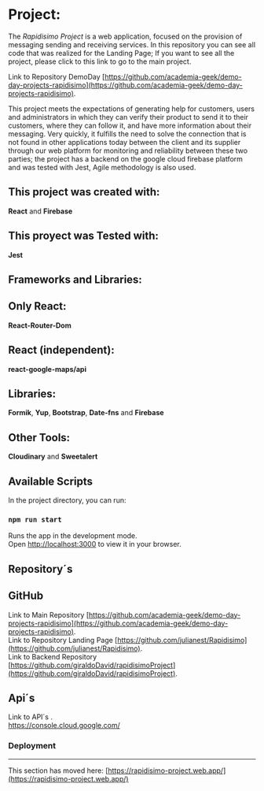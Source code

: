 # Project:

The *Rapidisimo Project* is a web application, focused on the provision of messaging sending and receiving services.
In this repository you can see all code that was realized for the Landing Page; If you want to see all the project, please click to this link to go to the main project.


Link to Repository DemoDay [https://github.com/academia-geek/demo-day-projects-rapidisimo](https://github.com/academia-geek/demo-day-projects-rapidisimo). 

This project meets the expectations of generating help for customers, users and administrators in which they can verify their product to send it to their customers, where they can follow it, and have more information about their messaging.
Very quickly, it fulfills the need to solve the connection that is not found in other applications today between the client and its supplier through our web platform for monitoring and reliability between these two parties; the project has a backend on the google cloud firebase platform and was tested with Jest, Agile methodology is also used.


## This project was created with:

**React** and **Firebase**

## This proyect was Tested with:

**Jest**

## Frameworks and Libraries:


Only React:
---
**React-Router-Dom** 

React (independent):
---
**react-google-maps/api**

Libraries:
---
**Formik**, **Yup**, **Bootstrap**, **Date-fns** and **Firebase**

Other Tools:
---
**Cloudinary** and **Sweetalert**

## Available Scripts

In the project directory, you can run:

### `npm run start`

Runs the app in the development mode.\
Open [http://localhost:3000](http://localhost:3000) to view it in your browser.

## Repository´s
**GitHub**  
---

Link to Main Repository [https://github.com/academia-geek/demo-day-projects-rapidisimo](https://github.com/academia-geek/demo-day-projects-rapidisimo).  
Link to Repository Landing Page [https://github.com/julianest/Rapidisimo](https://github.com/julianest/Rapidisimo).  
Link to Backend Repository [https://github.com/giraldoDavid/rapidisimoProject](https://github.com/giraldoDavid/rapidisimoProject).


## Api´s

Link to API´s .\
https://console.cloud.google.com/



### Deployment
---
This section has moved here: [https://rapidisimo-project.web.app/](https://rapidisimo-project.web.app/)